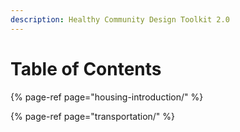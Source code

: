 ```yaml
---
description: Healthy Community Design Toolkit 2.0
---
```


# Table of Contents



{% page-ref page="housing-introduction/" %}

{% page-ref page="transportation/" %}





